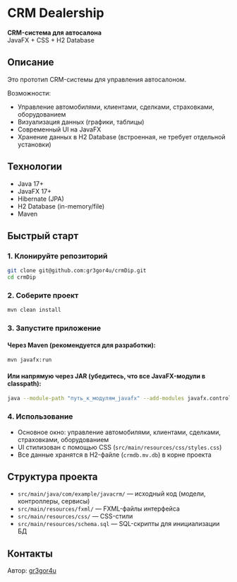 # CRM Dealership

**CRM-система для автосалона**  
JavaFX + CSS + H2 Database

## Описание

Это прототип CRM-системы для управления автосалоном.

Возможности:
- Управление автомобилями, клиентами, сделками, страховками, оборудованием
- Визуализация данных (графики, таблицы)
- Современный UI на JavaFX
- Хранение данных в H2 Database (встроенная, не требует отдельной установки)

## Технологии

- Java 17+
- JavaFX 17+
- Hibernate (JPA)
- H2 Database (in-memory/file)
- Maven

## Быстрый старт

### 1. Клонируйте репозиторий

```bash
git clone git@github.com:gr3gor4u/crmDip.git
cd crmDip
```

### 2. Соберите проект

```bash
mvn clean install
```

### 3. Запустите приложение

#### Через Maven (рекомендуется для разработки):

```bash
mvn javafx:run
```

#### Или напрямую через JAR (убедитесь, что все JavaFX-модули в classpath):

```bash
java --module-path "путь_к_модулям_javafx" --add-modules javafx.controls,javafx.fxml,javafx.base,javafx.graphics -jar target/javaCrm-1.0-SNAPSHOT.jar
```

### 4. Использование

- Основное окно: управление автомобилями, клиентами, сделками, страховками, оборудованием
- UI стилизован с помощью CSS (`src/main/resources/css/styles.css`)
- Все данные хранятся в H2-файле (`crmdb.mv.db`) в корне проекта

## Структура проекта

- `src/main/java/com/example/javacrm/` — исходный код (модели, контроллеры, сервисы)
- `src/main/resources/fxml/` — FXML-файлы интерфейса
- `src/main/resources/css/` — CSS-стили
- `src/main/resources/schema.sql` — SQL-скрипты для инициализации БД

## Контакты

Автор: [gr3gor4u](https://github.com/gr3gor4u) 